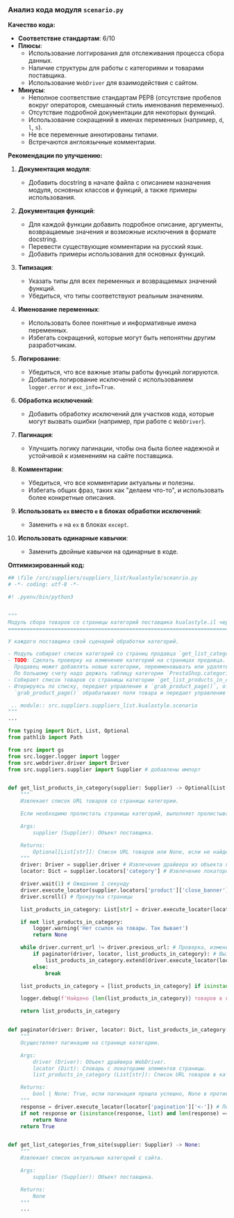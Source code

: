 ### **Анализ кода модуля `scenario.py`**

**Качество кода:**

- **Соответствие стандартам**: 6/10
- **Плюсы**:
    - Использование логгирования для отслеживания процесса сбора данных.
    - Наличие структуры для работы с категориями и товарами поставщика.
    - Использование `WebDriver` для взаимодействия с сайтом.
- **Минусы**:
    - Неполное соответствие стандартам PEP8 (отсутствие пробелов вокруг операторов, смешанный стиль именования переменных).
    - Отсутствие подробной документации для некоторых функций.
    - Использование сокращений в именах переменных (например, `d`, `l`, `s`).
    - Не все переменные аннотированы типами.
    - Встречаются англоязычные комментарии.

**Рекомендации по улучшению:**

1.  **Документация модуля**:
    - Добавить docstring в начале файла с описанием назначения модуля, основных классов и функций, а также примеры использования.

2.  **Документация функций**:
    - Для каждой функции добавить подробное описание, аргументы, возвращаемые значения и возможные исключения в формате docstring.
    - Перевести существующие комментарии на русский язык.
    - Добавить примеры использования для основных функций.

3.  **Типизация**:
    - Указать типы для всех переменных и возвращаемых значений функций.
    - Убедиться, что типы соответствуют реальным значениям.

4.  **Именование переменных**:
    - Использовать более понятные и информативные имена переменных.
    - Избегать сокращений, которые могут быть непонятны другим разработчикам.

5.  **Логирование**:
    - Убедиться, что все важные этапы работы функций логируются.
    - Добавить логирование исключений с использованием `logger.error` и `exc_info=True`.

6.  **Обработка исключений**:
    - Добавить обработку исключений для участков кода, которые могут вызвать ошибки (например, при работе с `WebDriver`).

7.  **Пагинация**:
    - Улучшить логику пагинации, чтобы она была более надежной и устойчивой к изменениям на сайте поставщика.

8.  **Комментарии**:
    - Убедиться, что все комментарии актуальны и полезны.
    - Избегать общих фраз, таких как "делаем что-то", и использовать более конкретные описания.

9.  **Использовать `ex` вместо `e` в блоках обработки исключений**:
    - Заменить `e` на `ex` в блоках `except`.

10. **Использовать одинарные кавычки**:
    - Заменить двойные кавычки на одинарные в коде.

**Оптимизированный код:**

```python
## \file /src/suppliers/suppliers_list/kualastyle/sceanrio.py
# -*- coding: utf-8 -*-

#! .pyenv/bin/python3


"""
Модуль сбора товаров со страницы категорий поставщика kualastyle.il через вебдрайвер
=================================================================================================

У каждого поставщика свой сценарий обработки категорий.

- Модуль собирает список категорий со страниц продавца `get_list_categories_from_site()`.
- TODO: Сделать проверку на изменение категорий на страницах продавца.
  Продавец может добавлять новые категории, переименовывать или удалять/прятать уже существующие.
  По большому счету надо держать таблицу категории `PrestaShop.categories <-> aliexpress.shop.categoies`
- Собирает список товаров со страницы категории `get_list_products_in_category()`.
- Итерируясь по списку, передает управление в `grab_product_page()`, отсылая функции текущий URL страницы.
  `grab_product_page()` обрабатывает поля товара и передает управление классу `Product`.

 .. module:: src.suppliers.suppliers_list.kualastyle.scenario
"""
...

from typing import Dict, List, Optional
from pathlib import Path

from src import gs
from src.logger.logger import logger
from src.webdriver.driver import Driver
from src.suppliers.supplier import Supplier # добавлены импорт


def get_list_products_in_category(supplier: Supplier) -> Optional[List[str]]:
    """
    Извлекает список URL товаров со страницы категории.

    Если необходимо пролистать страницы категорий, выполняет пролистывание.

    Args:
        supplier (Supplier): Объект поставщика.

    Returns:
        Optional[List[str]]: Список URL товаров или None, если не найдено.
    """
    driver: Driver = supplier.driver # Извлечение драйвера из объекта поставщика
    locator: Dict = supplier.locators['category'] # Извлечение локаторов категорий из объекта поставщика

    driver.wait(1) # Ожидание 1 секунду
    driver.execute_locator(supplier.locators['product']['close_banner']) # Закрытие баннера, если он есть
    driver.scroll() # Прокрутка страницы

    list_products_in_category: List[str] = driver.execute_locator(locator['product_links']) # Извлечение списка URL товаров

    if not list_products_in_category:
        logger.warning('Нет ссылок на товары. Так бывает')
        return None

    while driver.current_url != driver.previous_url: # Проверка, изменился ли URL страницы
        if paginator(driver, locator, list_products_in_category): # Вызов функции пагинации
            list_products_in_category.extend(driver.execute_locator(locator['product_links'])) # Добавление новых URL товаров
        else:
            break

    list_products_in_category = [list_products_in_category] if isinstance(list_products_in_category, str) else list_products_in_category # Преобразование в список, если это строка

    logger.debug(f'Найдено {len(list_products_in_category)} товаров в категории {supplier.current_scenario["name"]}')

    return list_products_in_category


def paginator(driver: Driver, locator: Dict, list_products_in_category: List[str]) -> bool | None:
    """
    Осуществляет пагинацию на странице категории.

    Args:
        driver (Driver): Объект драйвера WebDriver.
        locator (Dict): Словарь с локаторами элементов страницы.
        list_products_in_category (List[str]): Список URL товаров в категории.

    Returns:
        bool | None: True, если пагинация прошла успешно, None в противном случае.
    """
    response = driver.execute_locator(locator['pagination']['<-']) # Попытка перехода на следующую страницу
    if not response or (isinstance(response, list) and len(response) == 0):
        return None
    return True


def get_list_categories_from_site(supplier: Supplier) -> None:
    """
    Извлекает список актуальных категорий с сайта.

    Args:
        supplier (Supplier): Объект поставщика.

    Returns:
        None
    """
    ...